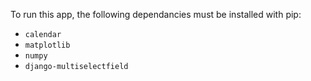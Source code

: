 
To run this app, the following dependancies must be installed with pip:
- `calendar`
- `matplotlib`
- `numpy`
- `django-multiselectfield`